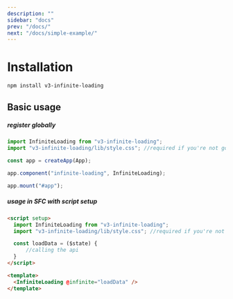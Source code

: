```yaml
---
description: ""
sidebar: "docs"
prev: "/docs/"
next: "/docs/simple-example/"
---
```


# Installation

```Bash
npm install v3-infinite-loading
```

## Basic usage

##### register globally

```js
import InfiniteLoading from "v3-infinite-loading";
import "v3-infinite-loading/lib/style.css"; //required if you're not going to override default slots

const app = createApp(App);

app.component("infinite-loading", InfiniteLoading);

app.mount("#app");
```

##### usage in SFC with script setup

```html
<script setup>
  import InfiniteLoading from "v3-infinite-loading";
  import "v3-infinite-loading/lib/style.css"; //required if you're not going to override default slots

  const loadData = ($state) {
      //calling the api
  }
</script>

<template>
  <InfiniteLoading @infinite="loadData" />
</template>
```
